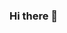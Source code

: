 ### Hi there 👋

<!--
**gabymurilho666/gabymurilho666** is a ✨ _special_ ✨ repository because its `README.md` (this file) appears on your GitHub profile.

Here are some ideas to get you started:

- 🔭 I’m currently working on school
- 🌱 I’m currently learning technology
- 👯 I’m looking to collaborate on alura
- 🤔 I’m looking for help with 
- 💬 Ask me about nothing
- 📫 How to reach me: my email
- 😄 Pronouns: she
- ⚡ Fun fact: 
-->
